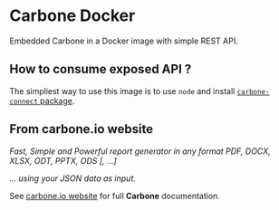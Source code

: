# Carbone Docker
Embedded Carbone in a Docker image with simple REST API.

## How to consume exposed API ?
The simpliest way to use this image is to use `node` and install [`carbone-connect` package](https://npmjs.org/carbone-connect).

## From carbone.io website
_Fast, Simple and Powerful report generator in any format PDF, DOCX, XLSX, ODT, PPTX, ODS [, ...]_

_... using your JSON data as input._

See [carbone.io website](https://carbone.io) for full **Carbone** documentation.
